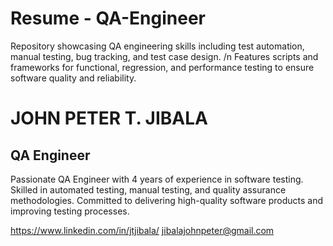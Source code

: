 # Resume - QA-Engineer
Repository showcasing QA engineering skills including test automation, manual testing, bug tracking, and test case design.
/n Features scripts and frameworks for functional, regression, and performance testing to ensure software quality and reliability.

# JOHN PETER T. JIBALA
## QA Engineer

Passionate QA Engineer with 4 years of experience in software testing.
Skilled in automated testing, manual testing, and quality assurance methodologies.
Committed to delivering high-quality software products and improving testing processes.

https://www.linkedin.com/in/jtjibala/
jibalajohnpeter@gmail.com
